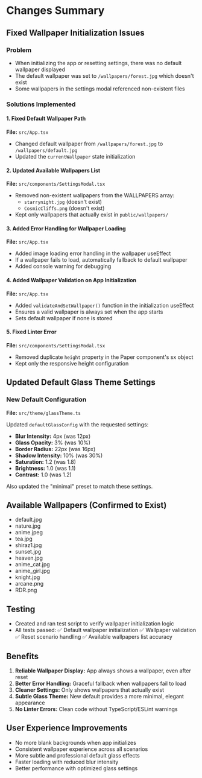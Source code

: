 # Changes Summary

## Fixed Wallpaper Initialization Issues

### Problem
- When initializing the app or resetting settings, there was no default wallpaper displayed
- The default wallpaper was set to `/wallpapers/forest.jpg` which doesn't exist
- Some wallpapers in the settings modal referenced non-existent files

### Solutions Implemented

#### 1. Fixed Default Wallpaper Path
**File:** `src/App.tsx`
- Changed default wallpaper from `/wallpapers/forest.jpg` to `/wallpapers/default.jpg`
- Updated the `currentWallpaper` state initialization

#### 2. Updated Available Wallpapers List
**File:** `src/components/SettingsModal.tsx`
- Removed non-existent wallpapers from the WALLPAPERS array:
  - `starrynight.jpg` (doesn't exist)
  - `CosmicCliffs.png` (doesn't exist)
- Kept only wallpapers that actually exist in `public/wallpapers/`

#### 3. Added Error Handling for Wallpaper Loading
**File:** `src/App.tsx`
- Added image loading error handling in the wallpaper useEffect
- If a wallpaper fails to load, automatically fallback to default wallpaper
- Added console warning for debugging

#### 4. Added Wallpaper Validation on App Initialization
**File:** `src/App.tsx`
- Added `validateAndSetWallpaper()` function in the initialization useEffect
- Ensures a valid wallpaper is always set when the app starts
- Sets default wallpaper if none is stored

#### 5. Fixed Linter Error
**File:** `src/components/SettingsModal.tsx`
- Removed duplicate `height` property in the Paper component's sx object
- Kept only the responsive height configuration

## Updated Default Glass Theme Settings

### New Default Configuration
**File:** `src/theme/glassTheme.ts`

Updated `defaultGlassConfig` with the requested settings:
- **Blur Intensity:** 4px (was 12px)
- **Glass Opacity:** 3% (was 10%)
- **Border Radius:** 22px (was 16px)
- **Shadow Intensity:** 10% (was 30%)
- **Saturation:** 1.2 (was 1.8)
- **Brightness:** 1.0 (was 1.1)
- **Contrast:** 1.0 (was 1.2)

Also updated the "minimal" preset to match these settings.

## Available Wallpapers (Confirmed to Exist)
- default.jpg
- nature.jpg
- anime.jpeg
- tea.jpg
- shiraz1.jpg
- sunset.jpg
- heaven.jpg
- anime_cat.jpg
- anime_girl.jpg
- knight.jpg
- arcane.png
- RDR.png

## Testing
- Created and ran test script to verify wallpaper initialization logic
- All tests passed:
  ✅ Default wallpaper initialization
  ✅ Wallpaper validation
  ✅ Reset scenario handling
  ✅ Available wallpapers list accuracy

## Benefits
1. **Reliable Wallpaper Display:** App always shows a wallpaper, even after reset
2. **Better Error Handling:** Graceful fallback when wallpapers fail to load
3. **Cleaner Settings:** Only shows wallpapers that actually exist
4. **Subtle Glass Theme:** New default provides a more minimal, elegant appearance
5. **No Linter Errors:** Clean code without TypeScript/ESLint warnings

## User Experience Improvements
- No more blank backgrounds when app initializes
- Consistent wallpaper experience across all scenarios
- More subtle and professional default glass effects
- Faster loading with reduced blur intensity
- Better performance with optimized glass settings 